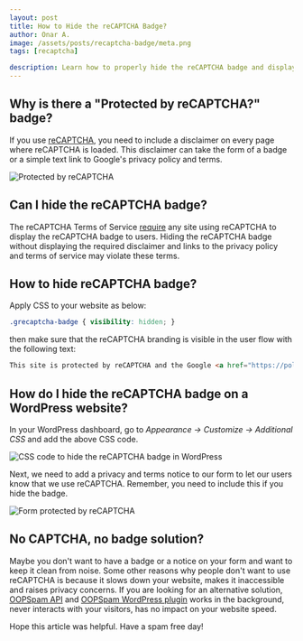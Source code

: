 ```yaml
---
layout: post
title: How to Hide the reCAPTCHA Badge?
author: Onar A.
image: /assets/posts/recaptcha-badge/meta.png
tags: [recaptcha]

description: Learn how to properly hide the reCAPTCHA badge and display the required notice on your form?
---
```


## Why is there a "Protected by reCAPTCHA?" badge?

If you use [reCAPTCHA](https://developers.google.com/recaptcha/), you need to include a disclaimer on every page where reCAPTCHA is loaded. This disclaimer can take the form of a badge or a simple text link to Google's privacy policy and terms.

![Protected by reCAPTCHA](/blog/assets/posts/recaptcha-badge/recaptcha-badge-icon-banner.png "Protected by reCAPTCHA")

## Can I hide the reCAPTCHA badge?

The reCAPTCHA Terms of Service [require](https://developers.google.com/recaptcha/docs/faq#id-like-to-hide-the-recaptcha-badge.-what-is-allowed) any site using reCAPTCHA to display the reCAPTCHA badge to users. Hiding the reCAPTCHA badge without displaying the required disclaimer and links to the privacy policy and terms of service may violate these terms.

## How to hide reCAPTCHA badge?

Apply CSS to your website as below:

```css
.grecaptcha-badge { visibility: hidden; }
```

then make sure that the reCAPTCHA branding is visible in the user flow with the following text:

```html
This site is protected by reCAPTCHA and the Google <a href="https://policies.google.com/privacy">Privacy Policy</a> and <a href="https://policies.google.com/terms">Terms of Service</a> apply.
```

## How do I hide the reCAPTCHA badge on a WordPress website?

In your WordPress dashboard, go to *Appearance -> Customize -> Additional CSS* and add the above CSS code.

![CSS code to hide the reCAPTCHA badge in WordPress](/blog/assets/posts/recaptcha-badge/css-hide-badge.png "CSS code to hide the reCAPTCHA badge in WordPress")

Next, we need to add a privacy and terms notice to our form to let our users know that we use reCAPTCHA. Remember, you need to include this if you hide the badge.

![Form protected by reCAPTCHA](/blog/assets/posts/recaptcha-badge/privacy-notice.png "Form protected by reCAPTCHA")

## No CAPTCHA, no badge solution?

Maybe you don't want to have a badge or a notice on your form and want to keep it clean from noise. Some other reasons why people don't want to use reCAPTCHA is because it slows down your website, makes it inaccessible and raises privacy concerns. If you are looking for an alternative solution, [OOPSpam API](https://www.oopspam.com/) and [OOPSpam WordPress plugin](https://www.oopspam.com/wordpress) works in the background, never interacts with your visitors, has no impact on your website speed.

Hope this article was helpful. Have a spam free day!